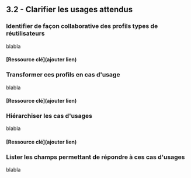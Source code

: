 ## 3.2 - Clarifier les usages attendus

### Identifier de façon collaborative des profils types de réutilisateurs  

blabla

#### [Ressource clé](ajouter lien)

### Transformer ces profils en cas d'usage 

blabla

#### [Ressource clé](ajouter lien)

### Hiérarchiser les cas d'usages  

blabla

#### [Ressource clé](ajouter lien)

### Lister les champs permettant de répondre à ces cas d'usages 

blabla

